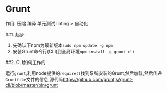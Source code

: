 # Grunt

作用: 压缩 编译 单元测试 linting > 自动化

##1. 起步

1. 先确认下npm为最新版本`sudo npm update -g npm`
2. 安装Grunt命令行(CLI)到全局环境`npm install -g grunt-cli`

##2. CLI如何工作的

运行`grunt`,利用node提供的`require()`找到系统安装的Grunt,然后加载,然后传递`Gruntfile`文件的信息,源代码<https://github.com/gruntjs/grunt-cli/blob/master/bin/grunt>

